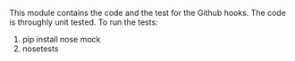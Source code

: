This module contains the code and the test for the Github hooks. The code is
throughly unit tested. To run the tests:

1. pip install nose mock
2. nosetests

